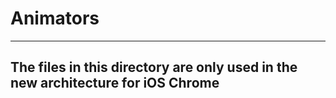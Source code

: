 # Animators

-----
**The files in this directory are only used in the new architecture for iOS
Chrome**
-----
